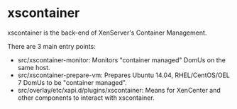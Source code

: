xscontainer
===========
xscontainer is the back-end of XenServer's Container Management.

There are 3 main entry points:
* src/xscontainer-monitor:
  Monitors "container managed" DomUs on the same host.
* src/xscontainer-prepare-vm:
  Prepares Ubuntu 14.04, RHEL/CentOS/OEL 7 DomUs to be "container managed".
* src/overlay/etc/xapi.d/plugins/xscontainer:
  Means for XenCenter and other components to interact with xscontainer.

